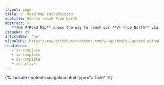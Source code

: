 ```yaml
---
layout: page
title: V² Road Map Introduction
subtitle: How to reach True North
abstract: >
   **The V²Road Map** shows the way to reach our **V² True North** via consecutive **Campaigns**. A campaign is a group of **Milestones** and lasts about 3 months while focusing all our efforts.
issueNo: 95
articleBar: 'no'
visualURL: https://raw.githubusercontent.com/V-Squared/V-Squared.github.io/master/images/titles/road-map/road-map-raw-960x320.jpg
readiness:
   - is-complete
   - is-complete
   - is-complete
   - is-active
---
```


{% include content-navigation.html type="article" %}

